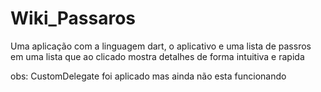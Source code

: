 # Wiki_Passaros

Uma aplicação com a linguagem dart, o aplicativo e uma lista de passros em uma lista que ao clicado mostra detalhes de forma intuitiva e rapida 

obs: CustomDelegate foi aplicado mas ainda não esta funcionando 

